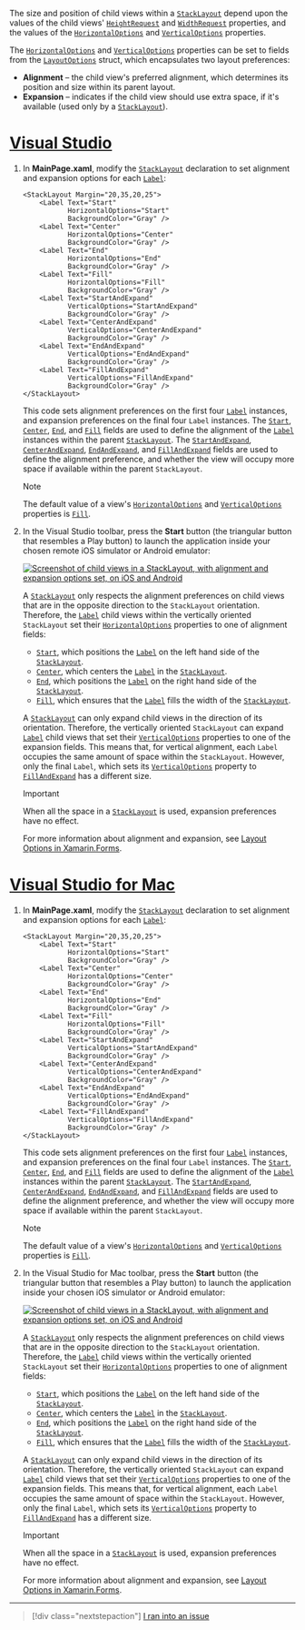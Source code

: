 The size and position of child views within a [`StackLayout`](xref:Xamarin.Forms.StackLayout) depend upon the values of the child views'  [`HeightRequest`](xref:Xamarin.Forms.VisualElement.HeightRequest) and [`WidthRequest`](xref:Xamarin.Forms.VisualElement.WidthRequest) properties, and the values of the [`HorizontalOptions`](xref:Xamarin.Forms.View.HorizontalOptions) and [`VerticalOptions`](xref:Xamarin.Forms.View.VerticalOptions) properties.

The [`HorizontalOptions`](xref:Xamarin.Forms.View.HorizontalOptions) and [`VerticalOptions`](xref:Xamarin.Forms.View.VerticalOptions) properties can be set to fields from the [`LayoutOptions`](xref:Xamarin.Forms.LayoutOptions) struct, which encapsulates two layout preferences:

- **Alignment** – the child view's preferred alignment, which determines its position and size within its parent layout.
- **Expansion** – indicates if the child view should use extra space, if it's available (used only by a [`StackLayout`](xref:Xamarin.Forms.StackLayout)).

# [Visual Studio](#tab/vswin)

1. In **MainPage.xaml**, modify the [`StackLayout`](xref:Xamarin.Forms.StackLayout) declaration to set alignment and expansion options for each [`Label`](xref:Xamarin.Forms.Label):

    ```xaml
    <StackLayout Margin="20,35,20,25">
        <Label Text="Start"
               HorizontalOptions="Start"
               BackgroundColor="Gray" />
        <Label Text="Center"
               HorizontalOptions="Center"
               BackgroundColor="Gray" />
        <Label Text="End"
               HorizontalOptions="End"
               BackgroundColor="Gray" />
        <Label Text="Fill"
               HorizontalOptions="Fill"
               BackgroundColor="Gray" />
        <Label Text="StartAndExpand"
               VerticalOptions="StartAndExpand"
               BackgroundColor="Gray" />
        <Label Text="CenterAndExpand"
               VerticalOptions="CenterAndExpand"
               BackgroundColor="Gray" />
        <Label Text="EndAndExpand"
               VerticalOptions="EndAndExpand"
               BackgroundColor="Gray" />
        <Label Text="FillAndExpand"
               VerticalOptions="FillAndExpand"
               BackgroundColor="Gray" />
    </StackLayout>
    ```

    This code sets alignment preferences on the first four [`Label`](xref:Xamarin.Forms.Label) instances, and expansion preferences on the final four `Label` instances. The [`Start`](xref:Xamarin.Forms.LayoutOptions.Start), [`Center`](xref:Xamarin.Forms.LayoutOptions.Center), [`End`](xref:Xamarin.Forms.LayoutOptions.End), and [`Fill`](xref:Xamarin.Forms.LayoutOptions.Fill) fields are used to define the alignment of the [`Label`](xref:Xamarin.Forms.Label) instances within the parent [`StackLayout`](xref:Xamarin.Forms.StackLayout). The [`StartAndExpand`](xref:Xamarin.Forms.LayoutOptions.StartAndExpand), [`CenterAndExpand`](xref:Xamarin.Forms.LayoutOptions.CenterAndExpand), [`EndAndExpand`](xref:Xamarin.Forms.LayoutOptions.EndAndExpand), and [`FillAndExpand`](xref:Xamarin.Forms.LayoutOptions.FillAndExpand) fields are used to define the alignment preference, and whether the view will occupy more space if available within the parent `StackLayout`.

    > [!NOTE]
    > The default value of a view's [`HorizontalOptions`](xref:Xamarin.Forms.View.HorizontalOptions) and [`VerticalOptions`](xref:Xamarin.Forms.View.VerticalOptions) properties is [`Fill`](xref:Xamarin.Forms.LayoutOptions.Fill).

1. In the Visual Studio toolbar, press the **Start** button (the triangular button that resembles a Play button) to launch the application inside your chosen remote iOS simulator or Android emulator:

    [![Screenshot of child views in a StackLayout, with alignment and expansion options set, on iOS and Android](../images/alignment-expansion.png "StackLayout containing Label instances, with alignment and expansion set")](../images/alignment-expansion-large.png#lightbox "StackLayout containing Label instances, with alignment and expansion set")

    A [`StackLayout`](xref:Xamarin.Forms.StackLayout) only respects the alignment preferences on child views that are in the opposite direction to the `StackLayout` orientation. Therefore, the [`Label`](xref:Xamarin.Forms.Label) child views within the vertically oriented `StackLayout` set their [`HorizontalOptions`](xref:Xamarin.Forms.View.HorizontalOptions) properties to one of alignment fields:

    - [`Start`](xref:Xamarin.Forms.LayoutOptions.Start), which positions the [`Label`](xref:Xamarin.Forms.Label) on the left hand side of the [`StackLayout`](xref:Xamarin.Forms.StackLayout).
    - [`Center`](xref:Xamarin.Forms.LayoutOptions.Center), which centers the [`Label`](xref:Xamarin.Forms.Label) in the [`StackLayout`](xref:Xamarin.Forms.StackLayout).
    - [`End`](xref:Xamarin.Forms.LayoutOptions.End), which positions the [`Label`](xref:Xamarin.Forms.Label) on the right hand side of the [`StackLayout`](xref:Xamarin.Forms.StackLayout).
    - [`Fill`](xref:Xamarin.Forms.LayoutOptions.Fill), which ensures that the [`Label`](xref:Xamarin.Forms.Label) fills the width of the [`StackLayout`](xref:Xamarin.Forms.StackLayout).

    A [`StackLayout`](xref:Xamarin.Forms.StackLayout) can only expand child views in the direction of its orientation. Therefore, the vertically oriented `StackLayout` can expand [`Label`](xref:Xamarin.Forms.Label) child views that set their [`VerticalOptions`](xref:Xamarin.Forms.View.VerticalOptions) properties to one of the expansion fields. This means that, for vertical alignment, each `Label` occupies the same amount of space within the `StackLayout`. However, only the final `Label`, which sets its [`VerticalOptions`](xref:Xamarin.Forms.View.VerticalOptions) property to [`FillAndExpand`](xref:Xamarin.Forms.LayoutOptions.FillAndExpand) has a different size.

    > [!IMPORTANT]
    > When all the space in a [`StackLayout`](xref:Xamarin.Forms.StackLayout) is used, expansion preferences have no effect.

    For more information about alignment and expansion, see [Layout Options in Xamarin.Forms](~/xamarin-forms/user-interface/layouts/layout-options.md).

# [Visual Studio for Mac](#tab/vsmac)

1. In **MainPage.xaml**, modify the [`StackLayout`](xref:Xamarin.Forms.StackLayout) declaration to set alignment and expansion options for each [`Label`](xref:Xamarin.Forms.Label):

    ```xaml
    <StackLayout Margin="20,35,20,25">
        <Label Text="Start"
               HorizontalOptions="Start"
               BackgroundColor="Gray" />
        <Label Text="Center"
               HorizontalOptions="Center"
               BackgroundColor="Gray" />
        <Label Text="End"
               HorizontalOptions="End"
               BackgroundColor="Gray" />
        <Label Text="Fill"
               HorizontalOptions="Fill"
               BackgroundColor="Gray" />
        <Label Text="StartAndExpand"
               VerticalOptions="StartAndExpand"
               BackgroundColor="Gray" />
        <Label Text="CenterAndExpand"
               VerticalOptions="CenterAndExpand"
               BackgroundColor="Gray" />
        <Label Text="EndAndExpand"
               VerticalOptions="EndAndExpand"
               BackgroundColor="Gray" />
        <Label Text="FillAndExpand"
               VerticalOptions="FillAndExpand"
               BackgroundColor="Gray" />
    </StackLayout>
    ```

    This code sets alignment preferences on the first four [`Label`](xref:Xamarin.Forms.Label) instances, and expansion preferences on the final four `Label` instances. The [`Start`](xref:Xamarin.Forms.LayoutOptions.Start), [`Center`](xref:Xamarin.Forms.LayoutOptions.Center), [`End`](xref:Xamarin.Forms.LayoutOptions.End), and [`Fill`](xref:Xamarin.Forms.LayoutOptions.Fill) fields are used to define the alignment of the [`Label`](xref:Xamarin.Forms.Label) instances within the parent [`StackLayout`](xref:Xamarin.Forms.StackLayout). The [`StartAndExpand`](xref:Xamarin.Forms.LayoutOptions.StartAndExpand), [`CenterAndExpand`](xref:Xamarin.Forms.LayoutOptions.CenterAndExpand), [`EndAndExpand`](xref:Xamarin.Forms.LayoutOptions.EndAndExpand), and [`FillAndExpand`](xref:Xamarin.Forms.LayoutOptions.FillAndExpand) fields are used to define the alignment preference, and whether the view will occupy more space if available within the parent `StackLayout`.

    > [!NOTE]
    > The default value of a view's [`HorizontalOptions`](xref:Xamarin.Forms.View.HorizontalOptions) and [`VerticalOptions`](xref:Xamarin.Forms.View.VerticalOptions) properties is [`Fill`](xref:Xamarin.Forms.LayoutOptions.Fill).

1. In the Visual Studio for Mac toolbar, press the **Start** button (the triangular button that resembles a Play button) to launch the application inside your chosen iOS simulator or Android emulator:

    [![Screenshot of child views in a StackLayout, with alignment and expansion options set, on iOS and Android](../images/alignment-expansion.png "StackLayout containing Label instances, with alignment and expansion set")](../images/alignment-expansion-large.png#lightbox "StackLayout containing Label instances, with alignment and expansion set")

    A [`StackLayout`](xref:Xamarin.Forms.StackLayout) only respects the alignment preferences on child views that are in the opposite direction to the `StackLayout` orientation. Therefore, the [`Label`](xref:Xamarin.Forms.Label) child views within the vertically oriented `StackLayout` set their [`HorizontalOptions`](xref:Xamarin.Forms.View.HorizontalOptions) properties to one of alignment fields:

    - [`Start`](xref:Xamarin.Forms.LayoutOptions.Start), which positions the [`Label`](xref:Xamarin.Forms.Label) on the left hand side of the [`StackLayout`](xref:Xamarin.Forms.StackLayout).
    - [`Center`](xref:Xamarin.Forms.LayoutOptions.Center), which centers the [`Label`](xref:Xamarin.Forms.Label) in the [`StackLayout`](xref:Xamarin.Forms.StackLayout).
    - [`End`](xref:Xamarin.Forms.LayoutOptions.End), which positions the [`Label`](xref:Xamarin.Forms.Label) on the right hand side of the [`StackLayout`](xref:Xamarin.Forms.StackLayout).
    - [`Fill`](xref:Xamarin.Forms.LayoutOptions.Fill), which ensures that the [`Label`](xref:Xamarin.Forms.Label) fills the width of the [`StackLayout`](xref:Xamarin.Forms.StackLayout).

    A [`StackLayout`](xref:Xamarin.Forms.StackLayout) can only expand child views in the direction of its orientation. Therefore, the vertically oriented `StackLayout` can expand [`Label`](xref:Xamarin.Forms.Label) child views that set their [`VerticalOptions`](xref:Xamarin.Forms.View.VerticalOptions) properties to one of the expansion fields. This means that, for vertical alignment, each `Label` occupies the same amount of space within the `StackLayout`. However, only the final `Label`, which sets its [`VerticalOptions`](xref:Xamarin.Forms.View.VerticalOptions) property to [`FillAndExpand`](xref:Xamarin.Forms.LayoutOptions.FillAndExpand) has a different size.

    > [!IMPORTANT]
    > When all the space in a [`StackLayout`](xref:Xamarin.Forms.StackLayout) is used, expansion preferences have no effect.

    For more information about alignment and expansion, see [Layout Options in Xamarin.Forms](~/xamarin-forms/user-interface/layouts/layout-options.md).

-----

> [!div class="nextstepaction"]
> [I ran into an issue](https://github.com/MicrosoftDocs/xamarin-docs/issues/new?title=StackLayout+Tutorial+Step+3+Feedback&template=tutorial_template.md)
